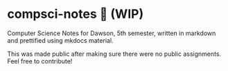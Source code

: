 # compsci-notes :construction: (WIP)
Computer Science Notes for Dawson, 5th semester, written in markdown and prettified using mkdocs material.

This was made public after making sure there were no public assignments. Feel free to contribute!

